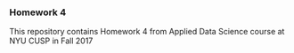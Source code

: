 ### Homework 4
This repository contains Homework 4 from Applied Data Science course at NYU CUSP in Fall 2017
